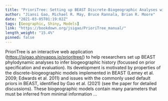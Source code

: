 ```yaml
---
title: "PrioriTree: Setting up BEAST Discrete-Biogeographic Analyses with Visualized Priors and Assessing Their Impact"
author: "Jiansi Gao, Michael R. May, Bruce Rannala, Brian R. Moore"
date: "2021-03-05T01:19:02Z"
tags: [Geographic, Shiny, Models]
link: "https://bookdown.org/jsigao/PrioriTree_manual/"
length_weight: "15.4%"
pinned: false
---
```


PrioriTree is an interactive web application (https://jsigao.shinyapps.io/prioritree/) to help researchers set up BEAST phylodynamic analyses to infer biogeographic history (focussed on prior specification and evaluation).
Its development is motivated by properties of the discrete-biogeographic models implemented in BEAST (Lemey et al. 2009; Edwards et al. 2011) and issues with the commonly used default priors in BEAST, identified by Gao et al. (2021) (see the paper for detailed discussions). These biogeographic models contain many parameters that must be inferred from minimal information ...
